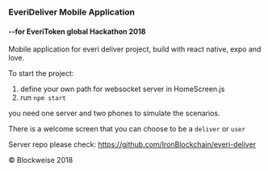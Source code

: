 ### EveriDeliver Mobile Application

#### --for EveriToken global Hackathon 2018

Mobile application for everi deliver project, build with react native, expo and love.

To start the project:

1. define your own path for websocket server in HomeScreen.js
2. run `npm start`

you need one server and two phones to simulate the scenarios.

There is a welcome screen that you can choose to be a `deliver` or `user`

Server repo please check: https://github.com/IronBlockchain/everi-deliver

&copy; Blockweise 2018

